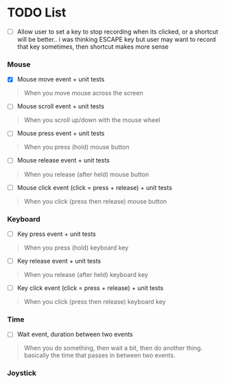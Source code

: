 # TODO List

- [ ] Allow user to set a key to stop recording when its clicked, or a shortcut will be better..
	i was thinking ESCAPE key but user may want to record that key sometimes, then shortcut makes more sense


### Mouse
- [x] Mouse move event + unit tests
> When you move mouse across the screen
- [ ] Mouse scroll event + unit tests
> When you scroll up/down with the mouse wheel
- [ ] Mouse press event + unit tests
> When you press (hold) mouse button
- [ ] Mouse release event + unit tests
> When you release (after held) mouse button
- [ ] Mouse click event (click = press + release) + unit tests
> When you click (press then release) mouse button
### Keyboard
- [ ] Key press event + unit tests
> When you press (hold) keyboard key
- [ ] Key release event + unit tests
> When you release (after held) keyboard key
- [ ] Key click event (click = press + release) + unit tests
> When you click (press then release) keyboard key

### Time
- [ ] Wait event, duration between two events
> When you do something, then wait a bit, then do another thing. basically the time that passes in between two events.

### Joystick




